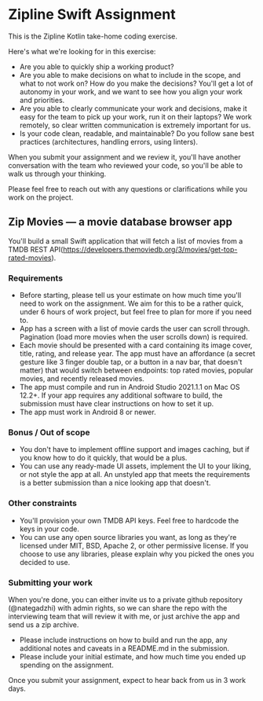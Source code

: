 # Zipline Swift Assignment

This is the Zipline Kotlin take-home coding exercise.

Here's what we're looking for in this exercise:

- Are you able to quickly ship a working product?
- Are you able to make decisions on what to include in the scope, and what to
  not work on? How do you make the decisions? You'll get a lot of autonomy in
  your work, and we want to see how you align your work and priorities.
- Are you able to clearly communicate your work and decisions, make it easy for
  the team to pick up your work, run it on their laptops? We work remotely, so
  clear written communication is extremely important for us.
- Is your code clean, readable, and maintainable? Do you follow sane best
  practices (architectures, handling errors, using linters).

When you submit your assignment and we review it, you'll have another
conversation with the team who reviewed your code, so you'll be able to walk us
through your thinking.

Please feel free to reach out with any questions or clarifications while you
work on the project.

## Zip Movies — a movie database browser app

You'll build a small Swift application that will fetch a list of movies from a
TMDB REST API(https://developers.themoviedb.org/3/movies/get-top-rated-movies).

### Requirements

- Before starting, please tell us your estimate on how much time you'll need to
  work on the assignment. We aim for this to be a rather quick, under 6 hours of
  work project, but feel free to plan for more if you need to.
- App has a screen with a list of movie cards the user can scroll through.
  Pagination (load more movies when the user scrolls down) is required.
- Each movie should be presented with a card containing its image cover, title,
  rating, and release year. The app must have an affordance (a secret gesture
  like 3 finger double tap, or a button in a nav bar, that doesn't matter) that
  would switch between endpoints: top rated movies, popular movies, and recently
  released movies.
- The app must compile and run in Android Studio 2021.1.1 on Mac OS 12.2+. If
  your app requires any additional software to build, the submission must have
  clear instructions on how to set it up.
- The app must work in Android 8 or newer.

### Bonus / Out of scope

- You don't have to implement offline support and images caching, but if you
  know how to do it quickly, that would be a plus.
- You can use any ready-made UI assets, implement the UI to your liking, or not
  style the app at all. An unstyled app that meets the requirements is a better
  submission than a nice looking app that doesn't.

### Other constraints

- You'll provision your own TMDB API keys. Feel free to hardcode the keys in
  your code.
- You can use any open source libraries you want, as long as they're licensed
  under MIT, BSD, Apache 2, or other permissive license. If you choose to use
  any libraries, please explain why you picked the ones you decided to use.

### Submitting your work

When you're done, you can either invite us to a private github repository
(@nategadzhi) with admin rights, so we can share the repo with the interviewing
team that will review it with me, or just archive the app and send us a zip
archive.

- Please include instructions on how to build and run the app, any additional
  notes and caveats in a README.md in the submission.
- Please include your initial estimate, and how much time you ended up spending
  on the assignment.

Once you submit your assignment, expect to hear back from us in 3 work days.

